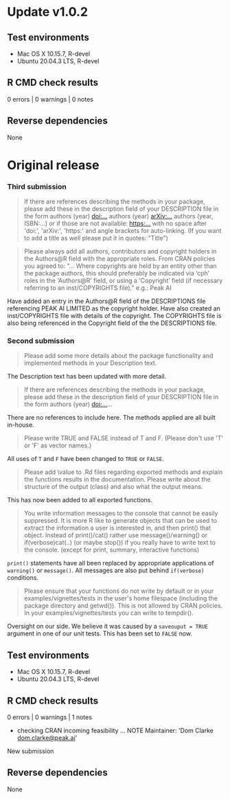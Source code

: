 # Update v1.0.2

## Test environments
* Mac OS X 10.15.7, R-devel
* Ubuntu 20.04.3 LTS, R-devel

## R CMD check results

0 errors | 0 warnings | 0 notes

## Reverse dependencies

None

# Original release

### Third submission
> If there are references describing the methods in your package, please add these in the description field of your DESCRIPTION file in the form
authors (year) <doi:...>
authors (year) <arXiv:...>
authors (year, ISBN:...)
or if those are not available: <https:...>
with no space after 'doi:', 'arXiv:', 'https:' and angle brackets for auto-linking.
(If you want to add a title as well please put it in quotes: "Title")

> Please always add all authors, contributors and copyright holders in the Authors@R field with the appropriate roles.
From CRAN policies you agreed to:
"...
Where copyrights are held by an entity other than the package authors, this should preferably be indicated via ‘cph’ roles in the ‘Authors@R’ field, or using a ‘Copyright’ field (if necessary referring to an inst/COPYRIGHTS file)."
e.g.: Peak AI

Have added an entry in the Authors@R field of the DESCRIPTIONS file referencing PEAK AI LIMITED as the copyright holder. Have also created an inst/COPYRIGHTS file with details of the copyright. The COPYRIGHTS file is also being referenced in the Copyright field of the the DESCRIPTIONS file.

### Second submission
> Please add some more details about the package functionality and implemented methods in your Description text.

The Description text has been updated with more detail.

> If there are references describing the methods in your package, please add these in the description field of your DESCRIPTION file in the form authors (year) <doi:...>...

There are no references to include here. The methods applied are all built in-house.

> Please write TRUE and FALSE instead of T and F. (Please don't use 'T' or 'F' as vector names.)

All uses of `T` and `F` have been changed to `TRUE` or `FALSE`.

> Please add \value to .Rd files regarding exported methods and explain the functions results in the documentation. Please write about the structure of the output (class) and also what the output means.

This has now been added to all exported functions.

> You write information messages to the console that cannot be easily suppressed. It is more R like to generate objects that can be used to extract the information a user is interested in, and then print() that object. Instead of print()/cat() rather use message()/warning() or if(verbose)cat(..) (or maybe stop()) if you really have to write text to the console. (except for print, summary, interactive functions)

`print()` statements have all been replaced by appropriate applications of `warning()` or `message()`. All messages are also put behind `if(verbose)` conditions.

> Please ensure that your functions do not write by default or in your examples/vignettes/tests in the user's home filespace (including the package directory and getwd()). This is not allowed by CRAN policies. In your examples/vignettes/tests you can write to tempdir().

Oversight on our side. We believe it was caused by a `saveouput = TRUE` argument in one of our unit tests. This has been set to `FALSE` now.

## Test environments
* Mac OS X 10.15.7, R-devel
* Ubuntu 20.04.3 LTS, R-devel

## R CMD check results

0 errors | 0 warnings | 1 notes

* checking CRAN incoming feasibility ... NOTE
Maintainer: 'Dom Clarke <dom.clarke@peak.ai>'

New submission

## Reverse dependencies

None
